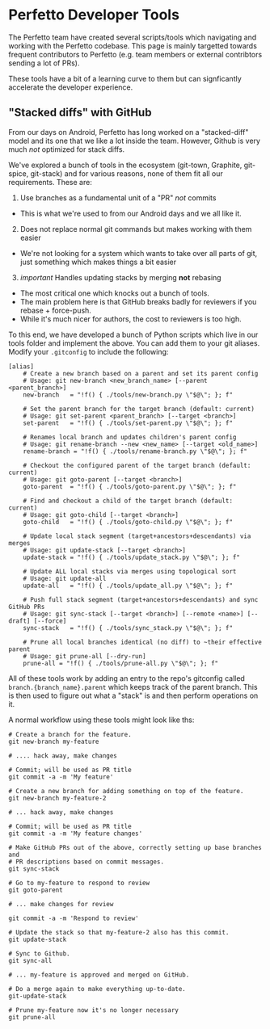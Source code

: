 # Perfetto Developer Tools

The Perfetto team have created several scripts/tools which navigating and
working with the Perfetto codebase. This page is mainly targetted towards
frequent contributors to Perfetto (e.g. team members or external contribtors
sending a lot of PRs).

These tools have a bit of a learning curve to them but can signficantly
accelerate the developer experience.

## "Stacked diffs" with GitHub

From our days on Android, Perfetto has long worked on a "stacked-diff" model and
its one that we like a lot inside the team. However, Github is very much _not_
optimized for stack diffs.

We've explored a bunch of tools in the ecosystem (git-town, Graphite, git-spice,
git-stack) and for various reasons, none of them fit all our requirements. These
are:

1. Use branches as a fundamental unit of a "PR" _not_ commits

- This is what we're used to from our Android days and we all like it.

2. Does not replace normal git commands but makes working with them easier

- We're not looking for a system which wants to take over all parts of git, just
  something which makes things a bit easier

3. _important_ Handles updating stacks by merging **not** rebasing

- The most critical one which knocks out a bunch of tools.
- The main problem here is that GitHub breaks badly for reviewers if you
  rebase + force-push.
- While it's much nicer for authors, the cost to reviewers is too high.

To this end, we have developed a bunch of Python scripts which live in our tools
folder and implement the above. You can add them to your git aliases. Modify
your `.gitconfig` to include the following:

```
[alias]
    # Create a new branch based on a parent and set its parent config
    # Usage: git new-branch <new_branch_name> [--parent <parent_branch>]
    new-branch   = "!f() { ./tools/new-branch.py \"$@\"; }; f"

    # Set the parent branch for the target branch (default: current)
    # Usage: git set-parent <parent_branch> [--target <branch>]
    set-parent   = "!f() { ./tools/set-parent.py \"$@\"; }; f"

    # Renames local branch and updates children's parent config
    # Usage: git rename-branch --new <new_name> [--target <old_name>]
    rename-branch = "!f() { ./tools/rename-branch.py \"$@\"; }; f"

    # Checkout the configured parent of the target branch (default: current)
    # Usage: git goto-parent [--target <branch>]
    goto-parent  = "!f() { ./tools/goto-parent.py \"$@\"; }; f"

    # Find and checkout a child of the target branch (default: current)
    # Usage: git goto-child [--target <branch>]
    goto-child   = "!f() { ./tools/goto-child.py \"$@\"; }; f"

    # Update local stack segment (target+ancestors+descendants) via merges
    # Usage: git update-stack [--target <branch>]
    update-stack = "!f() { ./tools/update_stack.py \"$@\"; }; f"

    # Update ALL local stacks via merges using topological sort
    # Usage: git update-all
    update-all   = "!f() { ./tools/update_all.py \"$@\"; }; f"

    # Push full stack segment (target+ancestors+descendants) and sync GitHub PRs
    # Usage: git sync-stack [--target <branch>] [--remote <name>] [--draft] [--force]
    sync-stack   = "!f() { ./tools/sync_stack.py \"$@\"; }; f"

    # Prune all local branches identical (no diff) to ~their effective parent
    # Usage: git prune-all [--dry-run]
    prune-all = "!f() { ./tools/prune-all.py \"$@\"; }; f"
```

All of these tools work by adding an entry to the repo's gitconfig called
`branch.{branch_name}.parent` which keeps track of the parent branch. This is
then used to figure out what a "stack" is and then perform operations on it.

A normal workflow using these tools might look like ths:

```
# Create a branch for the feature.
git new-branch my-feature

# .... hack away, make changes

# Commit; will be used as PR title
git commit -a -m 'My feature'

# Create a new branch for adding something on top of the feature.
git new-branch my-feature-2

# ... hack away, make changes

# Commit; will be used as PR title
git commit -a -m 'My feature changes'

# Make GitHub PRs out of the above, correctly setting up base branches and
# PR descriptions based on commit messages.
git sync-stack

# Go to my-feature to respond to review
git goto-parent

# ... make changes for review

git commit -a -m 'Respond to review'

# Update the stack so that my-feature-2 also has this commit.
git update-stack

# Sync to Github.
git sync-all

# ... my-feature is approved and merged on GitHub.

# Do a merge again to make everything up-to-date.
git-update-stack

# Prune my-feature now it's no longer necessary
git prune-all
```
